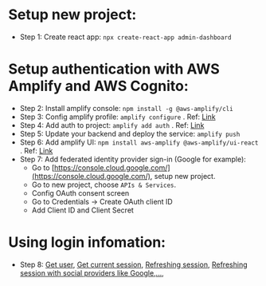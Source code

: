 # Setup new project:
- Step 1: Create react app: `npx create-react-app admin-dashboard`

# Setup authentication with AWS Amplify and AWS Cognito:
- Step 2: Install amplify console: `npm install -g @aws-amplify/cli`
- Step 3: Config amplify profile: `amplify configure` . Ref: [Link](https://docs.amplify.aws/gen1/javascript/start/getting-started/installation/)
- Step 4: Add auth to project: `amplify add auth` . Ref: [Link](https://docs.amplify.aws/gen1/javascript/build-a-backend/auth/set-up-auth/)
- Step 5: Update your backend and deploy the service: `amplify push`
- Step 6: Add amplify UI: `npm install aws-amplify @aws-amplify/ui-react` . Ref: [Link](https://docs.amplify.aws/gen1/javascript/build-a-backend/auth/set-up-auth/#build-an-authentication-experience-using-the-authenticator)
- Step 7: Add federated identity provider sign-in (Google for example):
    + Go to [https://console.cloud.google.com/](https://console.cloud.google.com/), setup new project.
    + Go to new project, choose `APIs & Services`.
    + Config OAuth consent screen
    + Go to Credentials -> Create OAuth client ID 
    + Add Client ID and Client Secret

# Using login infomation:
- Step 8: [Get user](https://docs.amplify.aws/gen1/javascript/build-a-backend/auth/manage-user-session/#retrieve-your-current-authenticated-user), [Get current session](https://docs.amplify.aws/gen1/javascript/build-a-backend/auth/manage-user-session/#retrieve-a-user-session), [Refreshing session](https://docs.amplify.aws/gen1/javascript/build-a-backend/auth/manage-user-session/#refreshing-sessions), [Refreshing session with social providers like Google,...](https://docs.amplify.aws/gen1/javascript/build-a-backend/auth/manage-user-session/#refreshing-sessions-with-social-providers), 